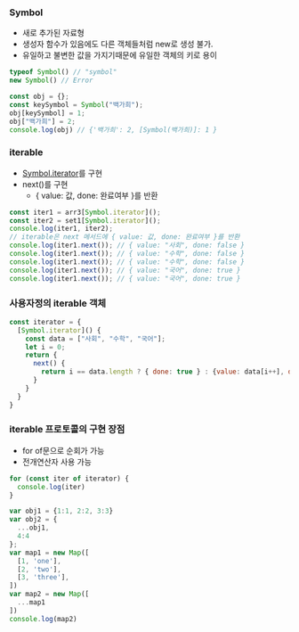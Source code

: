 ### Symbol
- 새로 추가된 자료형
- 생성자 함수가 있음에도 다른 객체들처럼 new로 생성 불가.
- 유일하고 불변한 값을 가지기때문에 유일한 객체의 키로 용이

```javascript
typeof Symbol() // "symbol"
new Symbol() // Error

const obj = {};
const keySymbol = Symbol("백가희");
obj[keySymbol] = 1;
obj["백가희"] = 2;
console.log(obj) // {'백가희': 2, [Symbol(백가희)]: 1 }
```

### iterable
- [Symbol.iterator]()를 구현
- next()를 구현
  - { value: 값, done: 완료여부 }를 반환

```javascript
const iter1 = arr3[Symbol.iterator]();
const iter2 = set1[Symbol.iterator]();
console.log(iter1, iter2);
// iterable은 next 메서드에 { value: 값, done: 완료여부 }를 반환
console.log(iter1.next()); // { value: "사회", done: false }
console.log(iter1.next()); // { value: "수학", done: false }
console.log(iter1.next()); // { value: "수학", done: false }
console.log(iter1.next()); // { value: "국어", done: true }
console.log(iter1.next()); // { value: "국어", done: true }
```

### 사용자정의 iterable 객체

```javascript
const iterator = {
  [Symbol.iterator]() {
    const data = ["사회", "수학", "국어"];
    let i = 0;
    return {
      next() {
        return i == data.length ? { done: true } : {value: data[i++], done: false}
      }
    }
  }
}
```

### iterable 프로토콜의 구현 장점
- for of문으로 순회가 가능
- 전개연산자 사용 가능

```javascript
for (const iter of iterator) {
  console.log(iter)
}

var obj1 = {1:1, 2:2, 3:3}
var obj2 = {
  ...obj1,
  4:4
};
var map1 = new Map([
  [1, 'one'],
  [2, 'two'],
  [3, 'three'],
])
var map2 = new Map([
  ...map1 
])
console.log(map2)
```
